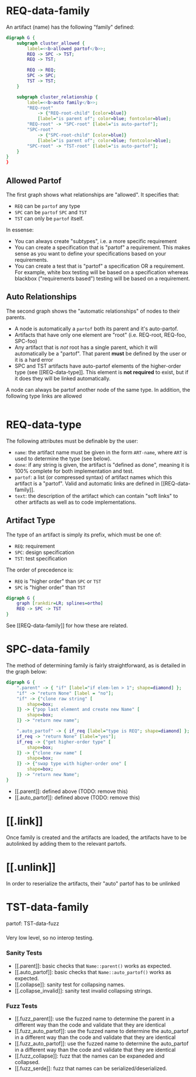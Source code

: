 # REQ-data-family
An artifact (name) has the following "family" defined:

```dot
digraph G {
    subgraph cluster_allowed {
        label=<<b>allowed partof</b>>;
        REQ -> SPC -> TST;
        REQ -> TST;

        REQ -> REQ;
        SPC -> SPC;
        TST -> TST;
    }

    subgraph cluster_relationship {
        label=<<b>auto family</b>>;
        "REQ-root"
            -> {"REQ-root-child" [color=blue]}
            [label="is parent of"; color=blue; fontcolor=blue];
        "REQ-root" -> "SPC-root" [label="is auto-partof"];
        "SPC-root"
            -> {"SPC-root-child" [color=blue]}
            [label="is parent of"; color=blue; fontcolor=blue];
        "SPC-root" -> "TST-root" [label="is auto-partof"];
    }
}
}
```

## Allowed Partof
The first graph shows what relationships are "allowed". It specifies that:
- `REQ` can be `partof` any type
- `SPC` can be `partof` `SPC` and `TST`
- `TST` can only be `partof` itself.

In essense:
- You can always create "subtypes", i.e. a more specific requirement
- You can create a specification that is "partof" a requirement. This makes
  sense as you want to define your specifications based on your requirements.
- You can create a test that is "partof" a specification OR a requirement.
  For example, white box testing will be based on a specification whereas
  blackbox ("requirements based") testing will be based on a requirement.

## Auto Relationships
The second graph shows the "automatic relationships" of nodes to their
parents.

- A node is automatically a `partof` both its parent and it's auto-partof.
- Artifacts that have only one element are "root" (i.e. REQ-root, REQ-foo, SPC-foo)
- Any artifact that is *not* root has a single parent, which it will automatically
  be a "partof". That parent **must** be defined by the user or it is a hard error
- SPC and TST artifacts have auto-partof elements of the higher-order type (see
  [[REQ-data-type]]. This element is **not required** to exist, but if it does
  they will be linked automatically.

A node can always be partof another node of the same type. In addition, the following type links are allowed

```dot

```

# REQ-data-type

The following attributes must be definable by the user:
- `name`: the artifact name must be given in the form `ART-name`, where `ART`
  is used to determine the type (see below).
- `done`: if any string is given, the artifact is "defined as done", meaning it
  is 100% complete for both implementation and test.
- `partof`: a list (or compressed syntax) of artifact names which this artifact
  is a "partof". Valid and automatic links are defined in [[REQ-data-family]].
- `text`: the description of the artifact which can contain "soft links" to
  other artifacts as well as to code implementations.

## Artifact Type
The type of an artifact is simply its prefix, which must be one of:
- `REQ`: requirement
- `SPC`: design specification
- `TST`: test specification

The order of precedence is:
- `REQ` is "higher order" than `SPC` or `TST`
- `SPC` is "higher order" than `TST`

```dot
digraph G {
    graph [rankdir=LR; splines=ortho]
    REQ -> SPC -> TST
}
```

See [[REQ-data-family]] for how these are related.

# SPC-data-family
The method of determining family is fairly straightforward, as is
detailed in the graph below:

```dot
digraph G {
    ".parent" -> { "if" [label="if elem-len > 1"; shape=diamond] };
    "if" -> "return None" [label = "no"];
    "if" -> {"clone raw string" [
        shape=box;
    ]} -> {"pop last element and create new Name" [
        shape=box;
    ]} -> "return new name";

    ".auto_partof" -> { if_req [label="type is REQ"; shape=diamond] };
    if_req -> "return None" [label="yes"];
    if_req -> {"get higher-order type" [
        shape=box;
    ]} -> {"clone raw name" [
        shape=box;
    ]} -> {"swap type with higher-order one" [
        shape=box;
    ]} -> "return new Name";
}
```

- [[.parent]]: defined above (TODO: remove this)
- [[.auto_partof]]: defined above (TODO: remove this)

# [[.link]]
Once family is created and the artifacts are loaded, the artifacts have
to be autolinked by adding them to the relevant partofs.

# [[.unlink]]
In order to reserialize the artifacts, their "auto" partof has to be unlinked

# TST-data-family
partof: TST-data-fuzz
###
Very low level, so no interop testing.

### Sanity Tests
- [[.parent]]: basic checks that `Name::parent()` works as expected.
- [[.auto_partof]]: basic checks that `Name::auto_partof()` works as expected.
- [[.collapse]]: sanity test for collapsing names.
- [[.collapse_invalid]]: sanity test invalid collapsing strings.

### Fuzz Tests
- [[.fuzz_parent]]: use the fuzzed name to determine the parent in a different
  way than the code and validate that they are identical
- [[.fuzz_auto_partof]]: use the fuzzed name to determine the auto_partof
  in a different way than the code and validate that they are identical
- [[.fuzz_auto_partof]]: use the fuzzed name to determine the auto_partof
  in a different way than the code and validate that they are identical
- [[.fuzz_collapse]]: fuzz that the names can be expaneded and
  collapsed.
- [[.fuzz_serde]]: fuzz that names can be serialized/deserialized.
